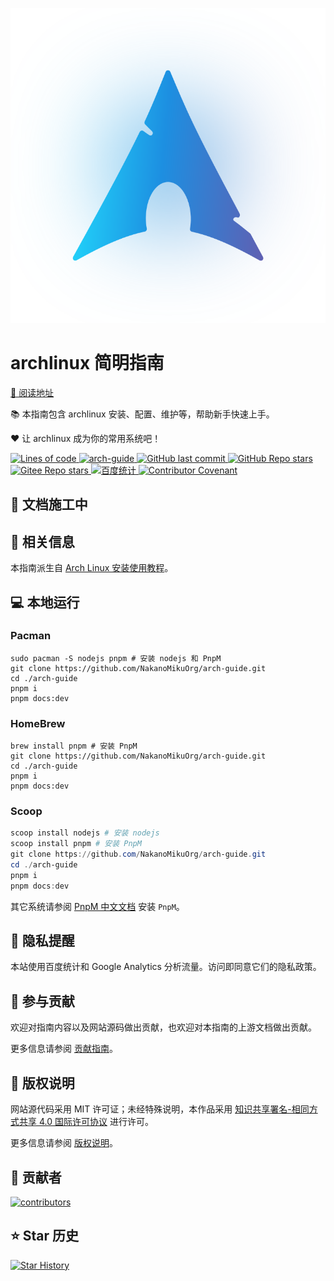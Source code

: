 ![logo](./docs/public/images/arch.svg)

# archlinux 简明指南

[📖 阅读地址](https://arch.icekylin.online/)

:books: 本指南包含 archlinux 安装、配置、维护等，帮助新手快速上手。

:heart: 让 archlinux 成为你的常用系统吧！

<p>
  <a
    href="https://github.com/NakanoMikuOrg/arch-guide"
    target="_blank"
    rel="noopener noreferrer"
  >
    <img
      alt="Lines of code"
      src="https://img.shields.io/tokei/lines/github/NakanoMikuOrg/arch-guide"
    />
  </a>
  <a
    href="https://github.com/NakanoMikuOrg/arch-guide"
    target="_blank"
    rel="noopener noreferrer"
  >
    <img
      alt="arch-guide"
      src="https://travis-ci.com/NakanoMikuOrg/arch-guide.svg?branch=main"
    />
  </a>
  <a
    href="https://github.com/NakanoMikuOrg/arch-guide"
    target="_blank"
    rel="noopener noreferrer"
  >
    <img
      alt="GitHub last commit"
      src="https://img.shields.io/github/last-commit/NakanoMikuOrg/arch-guide"
    />
  </a>
  <a
    href="https://github.com/NakanoMikuOrg/arch-guide"
    target="_blank"
    rel="noopener noreferrer"
  >
    <img
      alt="GitHub Repo stars"
      src="https://img.shields.io/github/stars/NakanoMikuOrg/arch-guide?style=social"
    />
  </a>
  <a
    href="https://gitee.com/nakano-miku/arch-guide/stargazers"
    target="_blank"
    rel="noopener noreferrer"
  >
    <img
      src="https://gitee.com/nakano-miku/arch-guide/badge/star.svg?theme=white"
      alt="Gitee Repo stars"
    />
  </a>
  <a
    href="https://tongji.baidu.com/web/welcome/ico?s=e7059486ad3b16e21ea7058836c51b9b"
    target="_blank"
    rel="noopener noreferrer"
  >
    <img
      src="https://img.shields.io/badge/Baidu-%E7%BB%9F%E8%AE%A1-blue"
      alt="百度统计"
    />
  </a>
  <a
    href="https://arch.icekylin.online/postscript/contributor-covenant.html"
    target="_blank"
    rel="noopener noreferrer"
  >
    <img
      alt="Contributor Covenant"
      src="https://img.shields.io/badge/Contributor%20Covenant-2.0-4baaaa.svg"
    />
  </a>
</p>

## :construction: 文档施工中

## :green_book: 相关信息

本指南派生自 [Arch Linux 安装使用教程](https://github.com/ArchLinuxStudio/ArchLinuxTutorial)。

## :computer: 本地运行

### Pacman

```shell
sudo pacman -S nodejs pnpm # 安装 nodejs 和 PnpM
git clone https://github.com/NakanoMikuOrg/arch-guide.git
cd ./arch-guide
pnpm i
pnpm docs:dev
```

### HomeBrew

```shell
brew install pnpm # 安装 PnpM
git clone https://github.com/NakanoMikuOrg/arch-guide.git
cd ./arch-guide
pnpm i
pnpm docs:dev
```

### Scoop

```powershell
scoop install nodejs # 安装 nodejs
scoop install pnpm # 安装 PnpM
git clone https://github.com/NakanoMikuOrg/arch-guide.git
cd ./arch-guide
pnpm i
pnpm docs:dev
```

其它系统请参阅 [PnpM 中文文档](https://pnpm.io/zh/installation) 安装 `PnpM`。

## :bell: 隐私提醒

本站使用百度统计和 Google Analytics 分析流量。访问即同意它们的隐私政策。

## :seedling: 参与贡献

欢迎对指南内容以及网站源码做出贡献，也欢迎对本指南的上游文档做出贡献。

更多信息请参阅 [贡献指南](https://arch.icekylin.online/postscript/contribute.md)。

## :gem: 版权说明

网站源代码采用 MIT
许可证；未经特殊说明，本作品采用 [知识共享署名-相同方式共享 4.0 国际许可协议](https://creativecommons.org/licenses/by-sa/4.0/deed.zh)
进行许可。

更多信息请参阅 [版权说明](https://arch.icekylin.online/postscript/copyright.md)。

## :cake: 贡献者

<a href="https://github.com/NakanoMikuOrg/arch-guide/graphs/contributors">
  <img src="https://contrib.rocks/image?repo=NakanoMikuOrg/arch-guide" alt="contributors"/>
</a>

## :star: Star 历史

[![Star History](https://starchart.cc/NakanoMikuOrg/arch-guide.svg)](https://starchart.cc/NakanoMikuOrg/arch-guide)
